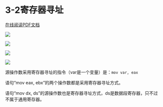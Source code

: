 # 3-2寄存器寻址

<!-- toc -->

<a href="https://rosefinch-midsummer.github.io/book/file/as/3-2.pdf" target="_blank">在线阅读PDF文档</a>


![](https://cdn.jsdelivr.net/gh/Rosefinch-Midsummer/MyImagesHost01/img/202310151445955.png)

![](https://cdn.jsdelivr.net/gh/Rosefinch-Midsummer/MyImagesHost01/img/202310151445845.png)


![](https://cdn.jsdelivr.net/gh/Rosefinch-Midsummer/MyImagesHost01/img/202310151447730.png)

![](https://cdn.jsdelivr.net/gh/Rosefinch-Midsummer/MyImagesHost01/img/202310151447631.png)

源操作数采用寄存器寻址的指令（var是一个变量）是：`mov var, eax`

语句“mov eax, ebx”的两个操作数都是采用寄存器寻址方式。

语句“mov dx, ds”的源操作数也是寄存器寻址方式，ds是数据段寄存器，只不过不属于通用寄存器。

